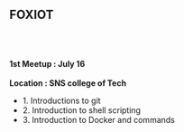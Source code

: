 <h2>FOXIOT</h2>

<br><br>

<p>
<strong>1st Meetup : July 16 </strong>
<br><br>
<strong>Location : SNS college of Tech </strong>
<ul>
<li>1. Introductions to git</li>
<li>2. Introduction to shell scripting</li>
<li>3. Introduction to Docker and commands</li>
</ul>


</p>

